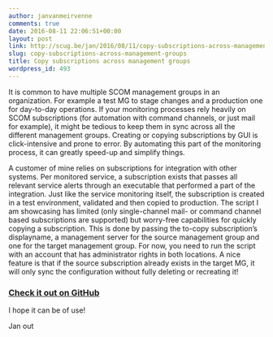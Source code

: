 ```yaml
---
author: janvanmeirvenne
comments: true
date: 2016-08-11 22:06:51+00:00
layout: post
link: http://scug.be/jan/2016/08/11/copy-subscriptions-across-management-groups/
slug: copy-subscriptions-across-management-groups
title: Copy subscriptions across management groups
wordpress_id: 493
---
```


It is common to have multiple SCOM management groups in an organization. For example a test MG to stage changes and a production one for day-to-day operations. If your monitoring processes rely heavily on SCOM subscriptions (for automation with command channels, or just mail for example), it might be tedious to keep them in sync across all the different management groups. Creating or copying subscriptions by GUI is click-intensive and prone to error. By automating this part of the monitoring process, it can greatly speed-up and simplify things.

 

A customer of mine relies on subscriptions for integration with other systems. Per monitored service, a subscription exists that passes all relevant service alerts through an executable that performed a part of the integration. Just like the service monitoring itself, the subscription is created in a test environment, validated and then copied to production. The script I am showcasing has limited (only single-channel mail- or command channel based subscriptions are supported) but worry-free capabilities for quickly copying a subscription. This is done by passing the to-copy subscription’s displayname, a management server for the source management group and one for the target management group. For now, you need to run the script with an account that has administrator rights in both locations. A nice feature is that if the source subscription already exists in the target MG, it will only sync the configuration without fully deleting or recreating it!

 

### [Check it out on GitHub](https://github.com/JanVanMeirvenne/SCOMRunbooks/blob/master/SCOMRunbooks/Functions/Copy-cSCOMSubscription.ps1)

 

I hope it can be of use!

 

Jan out
